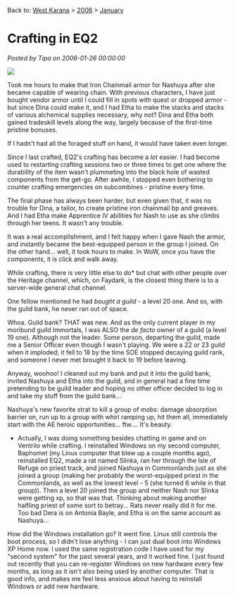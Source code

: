 Back to: [West Karana](/posts/westkarana.md) > [2006](/posts/2006/westkarana.md) > [January](./westkarana.md)
# Crafting in EQ2

*Posted by Tipa on 2006-01-26 00:00:00*

![](../../../images/nashlogin.jpg)

Took me hours to make that Iron Chainmail armor for Nashuya after she became capable of wearing chain. With previous characters, I have just bought vendor armor until I could fill in spots with quest or dropped armor - but since Dina could make it, and I had Etha to make the stacks and stacks of various alchemical supplies necessary, why not? Dina and Etha both gained tradeskill levels along the way, largely because of the first-time pristine bonuses.

If I hadn't had all the foraged stuff on hand, it would have taken even longer.

Since I last crafted, EQ2's crafting has become a *lot* easier. I had become used to restarting crafting sessions two or three times to get one where the durability of the item wasn't plummeting into the black hole of wasted components from the get-go. After awhile, I stopped even bothering to counter crafting emergencies on subcombines - pristine every time.

The final phase has always been harder, but even given that, it was no trouble for Dina, a tailor, to create pristine iron chainmail bp and greaves. And I had Etha make Apprentice IV abilities for Nash to use as she climbs through her teens. It wasn't any trouble.

It was a real accomplishment, and I felt happy when I gave Nash the armor, and instantly became the best-equipped person in the group I joined. On the other hand... well, it took hours to make. In WoW, once you have the components, it is click and walk away.

While crafting, there is very little else to do* but chat with other people over the Heritage channel, which, on Faydark, is the closest thing there is to a server-wide general chat channel.

One fellow mentioned he had *bought a guild* - a level 20 one. And so, with the guild bank, he never ran out of space.

Whoa. Guild bank? THAT was new. And as the only current player in my moribund guild Immortals, I was ALSO the *de facto* owner of a guild (a level 19 one). Although not the leader. Some person, departing the guild, made me a Senior Officer even though I wasn't playing. We were a 22 or 23 guild when it imploded; it fell to 18 by the time SOE stopped decaying guild rank, and someone I never met brought it back to 19 before leaving.

Anyway, woohoo! I cleaned out my bank and put it into the guild bank, invited Nashuya and Etha into the guild, and in general had a fine time pretending to be guild leader and hoping no other officer decided to log in and take my stuff from the guild bank...

Nashuya's new favorite strat to kill a group of mobs: damage absorption barrier on, run up to a group with whirl ramping up, hit them all, immediately start with the AE heroic opportunities... ftw.... It's beauty.

* Actually, I was doing something besides chatting in game and on Ventrilo while crafting. I reinstalled Windows on my second computer, Baphomet (my Linux computer that blew up a couple months ago), reinstalled EQ2, made a rat named Slinka, ran her through the Isle of Refuge on priest track, and joined Nashuya in Commonlands just as she joined a group (making her probably the worst-equipped priest in the Commonlands, as well as the lowest level - 5 (she turned 6 while in that group)). Then a level 20 joined the group and neither Nash nor Slinka were getting xp, so that was that. Thinking about making another halfling priest of some sort to betray... Rats never really did it for me. Too bad Dera is on Antonia Bayle, and Etha is on the same account as Nashuya...

How did the Windows installation go? It went fine. Linux still controls the boot process, so I didn't lose anything - I can just dual boot into Windows XP Home now. I used the same registration code I have used for my "second system" for the past several years, and it worked fine. I just found out recently that you can re-register Windows on new hardware every few months, as long as it isn't also being used by another computer. That is good info, and makes me feel less anxious about having to reinstall Windows or add new hardware.
